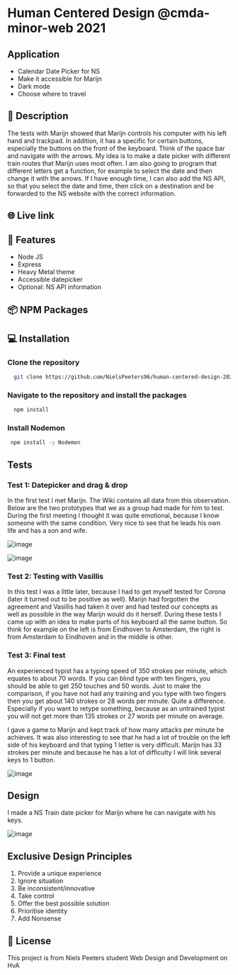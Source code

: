 # Human Centered Design @cmda-minor-web 2021

## Application

- Calendar Date Picker for NS
- Make it accessible for Marijn
- Dark mode
- Choose where to travel

## 🔦 **Description**
The tests with Marijn showed that Marijn controls his computer with his left hand and trackpad. In addition, it has a specific for certain buttons, especially the buttons on the front of the keyboard. Think of the space bar and navigate with the arrows. My idea is to make a date picker with different train routes that Marijn uses most often. I am also going to program that different letters get a function, for example to select the date and then change it with the arrows. If I have enough time, I can also add the NS API, so that you select the date and time, then click on a destination and be forwarded to the NS website with the correct information.

## 🌐 **Live link**

## 🚀 **Features**
- Node JS
- Express
- Heavy Metal theme
- Accessible datepicker
- Optional: NS API information

## 📦 **NPM Packages**

## 💻 **Installation**

### Clone the repository

```bash
  git clone https://github.com/NielsPeeters96/human-centered-design-2021.git
```

### Navigate to the repository and install the packages

```bash
  npm install
```

### Install Nodemon

```bash
 npm install -y Nodemon
```

## Tests

### Test 1: Datepicker and drag & drop
In the first test I met Marijn. The Wiki contains all data from this observation. Below are the two prototypes that we as a group had made for him to test. During the first meeting I thought it was quite emotional, because I know someone with the same condition. Very nice to see that he leads his own life and has a son and wife.

![image](https://user-images.githubusercontent.com/78353674/115525636-9217fa00-a28f-11eb-99d8-fe96097f1555.png)

![image](https://user-images.githubusercontent.com/78353674/115526036-ed49ec80-a28f-11eb-9d6c-de23f05a0fdb.png)


### Test 2: Testing with Vasillis
In this test I was a little later, because I had to get myself tested for Corona (later it turned out to be positive as well). Marijn had forgotten the agreement and Vasillis had taken it over and had tested our concepts as well as possible in the way Marijn would do it herself. During these tests I came up with an idea to make parts of his keyboard all the same button. So think for example on the left is from Eindhoven to Amsterdam, the right is from Amsterdam to Eindhoven and in the middle is other.

### Test 3: Final test
An experienced typist has a typing speed of 350 strokes per minute, which equates to about 70 words. If you can blind type with ten fingers, you should be able to get 250 touches and 50 words. Just to make the comparison, if you have not had any training and you type with two fingers then you get about 140 strokes or 28 words per minute. Quite a difference. Especially if you want to retype something, because as an untrained typist you will not get more than 135 strokes or 27 words per minute on average.

I gave a game to Marijn and kept track of how many attacks per minute he achieves. It was also interesting to see that he had a lot of trouble on the left side of his keyboard and that typing 1 letter is very difficult. Marijn has 33 strokes per minute and because he has a lot of difficulty I will link several keys to 1 button.

![image](https://user-images.githubusercontent.com/78353674/115704066-2d31d200-a36b-11eb-8e3e-02dcd0416883.png)

## Design
I made a NS Train date picker for Marijn where he can navigate with his keys.

![image](https://user-images.githubusercontent.com/78353674/116370871-1d067080-a80b-11eb-9786-4385ddf1b686.png)

## Exclusive Design Principles
1. Provide a unique experience
2. Ignore situation
3. Be inconsistent/innovative
4. Take control
5. Offer the best possible solution
6. Prioritise identity
7. Add Nonsense

## 🔐 **License**
This project is from Niels Peeters student Web Design and Development on HvA
